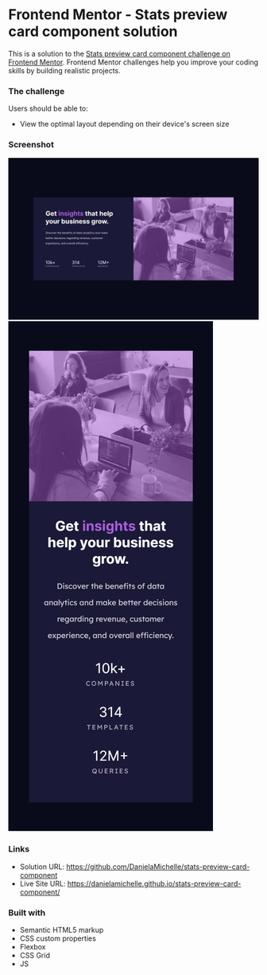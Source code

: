 # Frontend Mentor - Stats preview card component solution

This is a solution to the [Stats preview card component challenge on Frontend Mentor](https://www.frontendmentor.io/challenges/stats-preview-card-component-8JqbgoU62). Frontend Mentor challenges help you improve your coding skills by building realistic projects. 

### The challenge

Users should be able to:

- View the optimal layout depending on their device's screen size

### Screenshot

![](./screenshot/stats-preview-card-component-desktop.png)
![](./screenshot/stats-preview-card-component-mobile.png)

### Links

- Solution URL: https://github.com/DanielaMichelle/stats-preview-card-component
- Live Site URL: https://danielamichelle.github.io/stats-preview-card-component/


### Built with

- Semantic HTML5 markup
- CSS custom properties
- Flexbox
- CSS Grid
- JS